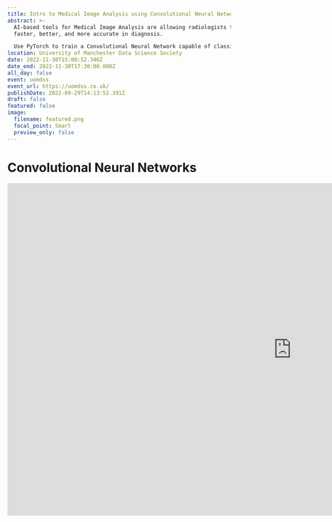 ```yaml
---
title: Intro to Medical Image Analysis using Convolutional Neural Networks
abstract: >-
  AI-based tools for Medical Image Analysis are allowing radiologists to become
  faster, better, and more accurate in diagnosis.

  Use PyTorch to train a Convolutional Neural Network capable of classifying organs from Computed Tomography scans.
location: University of Manchester Data Science Society
date: 2022-11-30T15:00:52.346Z
date_end: 2022-11-30T17:30:00.000Z
all_day: false
event: uomdss
event_url: https://uomdss.co.uk/
publishDate: 2022-09-29T14:13:52.391Z
draft: false
featured: false
image:
  filename: featured.png
  focal_point: Smart
  preview_only: false
---
```

# C﻿onvolutional Neural Networks

<iframe src="https://docs.google.com/presentation/d/e/2PACX-1vSeVKNR1EP_-Ffm5k1Ce4p5AWQMHd9F-wrg8rWOi44juYbAvD121zMbYhC-_RJYbytROw2MBDUchHgy/embed?start=false&loop=false&delayms=3000" frameborder="0" width="1280" height="749" allowfullscreen="true" mozallowfullscreen="true" webkitallowfullscreen="true"></iframe>